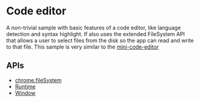 # Code editor

A non-trivial sample with basic features of a code editor, like language detection and syntax highlight. If also uses the extended FileSystem API that allows a user to select files from the disk so the app can read and write to that file. This sample is very similar to the [mini-code-editor](https://github.com/GoogleChrome/chrome-app-samples/tree/master/mini-code-edit)

## APIs

* [chrome.fileSystem](http://developer.chrome.com/trunk/apps/fileSystem.html)
* [Runtime](http://developer.chrome.com/trunk/apps/app.runtime.html)
* [Window](http://developer.chrome.com/trunk/apps/app.window.html)


